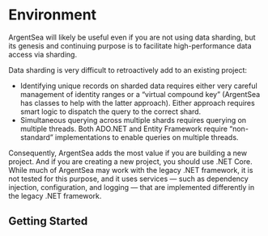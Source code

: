 ﻿# Environment

ArgentSea will likely be useful even if you are not using data sharding, but its genesis and continuing purpose is to facilitate high-performance data access via sharding. 

Data sharding is very difficult to retroactively add to an existing project:

* Identifying unique records on sharded data requires either very careful management of identity ranges or a “virtual compound key” (ArgentSea has classes to help with the latter approach). Either approach requires smart logic to dispatch the query to the correct shard.
* Simultaneous querying across multiple shards requires querying on multiple threads. Both ADO.NET and Entity Framework require “non-standard” implementations to enable queries on multiple threads.

Consequently, ArgentSea adds the most value if you are building a new project. And if you are creating a new project, you should use .NET Core. While much of ArgentSea may work with the legacy .NET framework, it is not tested for this purpose, and it uses services — such as dependency injection, configuration, and logging — that are implemented differently in the legacy .NET framework.

## Getting Started

